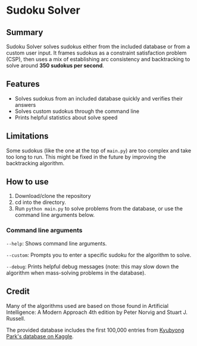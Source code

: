# Sudoku Solver
## Summary
Sudoku Solver solves sudokus either from the included database or from a custom user input. It frames sudokus as a constraint satisfaction problem (CSP), then uses a mix of establishing arc consistency and backtracking to solve around **350 sudokus per second**.

## Features
- Solves sudokus from an included database quickly and verifies their answers
- Solves custom sudokus through the command line
- Prints helpful statistics about solve speed

## Limitations
Some sudokus (like the one at the top of ```main.py```) are too complex and take too long to run. This might be fixed in the future by improving the backtracking algorithm.

## How to use
1. Download/clone the repository
2. cd into the directory.
3. Run ```python main.py``` to solve problems from the database, or use the command line arguments below.

### Command line arguments
```--help```: Shows command line arguments.

```--custom```: Prompts you to enter a specific sudoku for the algorithm to solve.

```--debug```: Prints helpful debug messages (note: this may slow down the algorithm when mass-solving problems in the database).

## Credit
Many of the algorithms used are based on those found in Artificial Intelligence: A Modern Approach 4th edition by Peter Norvig and Stuart J. Russell.

The provided database includes the first 100,000 entries from [Kyubyong Park's database on Kaggle](https://www.kaggle.com/datasets/bryanpark/sudoku?resource=download).
